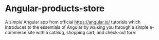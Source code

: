 # Angular-products-store
A simple Angular app from official https://angular.io/ tutorials which introduces to the essentials of Angular by walking you through a simple e-commerce site with a catalog, shopping cart, and check-out form
